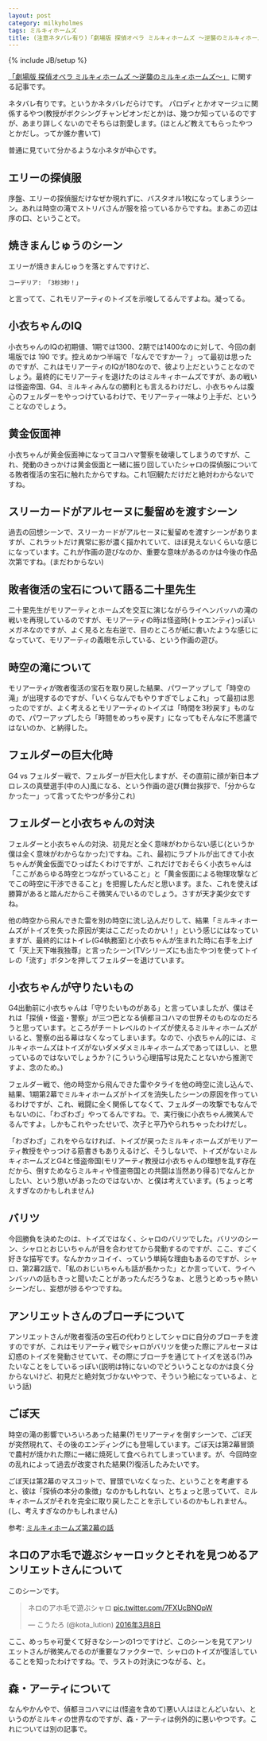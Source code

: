 ```yaml
---
layout: post
category: milkyholmes
tags: ミルキィホームズ
title: (注意ネタバレ有り)「劇場版 探偵オペラ ミルキィホームズ 〜逆襲のミルキィホームズ〜」の小ネタ・伏線などについて
---
```

{% include JB/setup %}

[「劇場版 探偵オペラ ミルキィホームズ 〜逆襲のミルキィホームズ〜」](http://mh-movie.com/) に関する記事です。

ネタバレ有りです。というかネタバレだらけです。
パロディとかオマージュに関係するやつ(教授がボクシングチャンピオンだとか)は、幾つか知っているのですが、あまり詳しくないのでそちらは割愛します。(ほとんど教えてもらったやつとかだし。ってか誰か書いて)

普通に見ていて分かるような小ネタが中心です。

## エリーの探偵服

序盤、エリーの探偵服だけなぜか現れずに、バスタオル1枚になってしまうシーン。あれは時空の滝でストリバさんが服を拾っているからですね。まあこの辺は序の口、ということで。

## 焼きまんじゅうのシーン

エリーが焼きまんじゅうを落とすんですけど、

```
コーデリア: 「3秒3秒！」
```

と言ってて、これモリアーティのトイズを示唆してるんですよね。凝ってる。

## 小衣ちゃんのIQ

小衣ちゃんのIQの初期値、1期では1300、2期では1400なのに対して、今回の劇場版では 190 です。控えめかつ半端で「なんでですかー？」って最初は思ったのですが、これはモリアーティのIQが180なので、彼より上だということなのでしょう。最終的にモリアーティを退けたのはミルキィホームズですが、あの戦いは怪盗帝国、G4、ミルキィみんなの勝利とも言えるわけだし、小衣ちゃんは腹心のフェルダーをやっつけているわけで、モリアーティ一味より上手だ、ということなのでしょう。

## 黄金仮面神

小衣ちゃんが黄金仮面神になってヨコハマ警察を破壊してしまうのですが、これ、発動のきっかけは黄金仮面と一緒に振り回していたシャロの探偵服についてる敗者復活の宝石に触れたからですね。これ1回観ただけだと絶対わからないですね。

## スリーカードがアルセーヌに髪留めを渡すシーン

過去の回想シーンで、スリーカードがアルセーヌに髪留めを渡すシーンがありますが、これラットだけ異常に影が濃く描かれていて、ほぼ見えないくらいな感じになっています。これが作画の遊びなのか、重要な意味があるのかは今後の作品次第ですね。(まだわからない)

## 敗者復活の宝石について語る二十里先生

二十里先生がモリアーティとホームズを交互に演じながらライヘンバッハの滝の戦いを再現しているのですが、モリアーティの時は怪盗時(トゥエンティ)っぽいメガネなのですが、よく見ると左右逆で、目のところが紙に書いたような感じになっていて、モリアーティの義眼を示している、という作画の遊び。

## 時空の滝について

モリアーティが敗者復活の宝石を取り戻した結果、パワーアップして「時空の滝」が出現するのですが、「いくらなんでもやりすぎでしょこれ」って最初は思ったのですが、よく考えるとモリアーティのトイズは「時間を3秒戻す」ものなので、パワーアップしたら「時間をめっちゃ戻す」になってもそんなに不思議ではないのか、と納得した。

## フェルダーの巨大化時

G4 vs フェルダー戦で、フェルダーが巨大化しますが、その直前に顔が新日本プロレスの真壁選手(中の人)風になる、という作画の遊び(舞台挨拶で、「分からなかったー」って言ってたやつが多分これ)

## フェルダーと小衣ちゃんの対決

フェルダーと小衣ちゃんの対決、初見だと全く意味がわからない感じ(というか僕は全く意味がわからなかった)ですね。これ、最初にラプトルが出てきて小衣ちゃんが黄金仮面でひっぱたくわけですが、これだけでおそらく小衣ちゃんは「ここがあらゆる時空とつながっていること」と「黄金仮面による物理攻撃などでこの時空に干渉できること」を把握したんだと思います。また、これを使えば勝算があると踏んだからこそ微笑んでいるのでしょう。さすが天才美少女ですね。

他の時空から飛んできた雷を別の時空に流し込んだりして、結果「ミルキィホームズがトイズを失った原因が実はここだったのかい！」という感じにはなっていますが、最終的にはトイレ(G4執務室)と小衣ちゃんが生まれた時に右手を上げて「天上天下唯我独尊」と言ったシーン(TVシリーズにも出たやつ)を使ってトイレの「流す」ボタンを押してフェルダーを退けています。

## 小衣ちゃんが守りたいもの

G4出動前に小衣ちゃんは「守りたいものがある」と言っていましたが、僕はそれは「探偵・怪盗・警察」が三つ巴となる偵都ヨコハマの世界そのものなのだろうと思っています。ところがチートレベルのトイズが使えるミルキィホームズがいると、警察の出る幕はなくなってしまいます。なので、小衣ちゃん的には、ミルキィホームズはトイズがないダメダメミルキィホームズであってほしい、と思っているのではないでしょうか？(こういう心理描写は見たことないから推測ですよ、念のため。)

フェルダー戦で、他の時空から飛んできた雷やタライを他の時空に流し込んで、結果、1期第2幕でミルキィホームズがトイズを消失したシーンの原因を作っているわけですが、これ、戦闘に全く関係してなくて、フェルダーの攻撃でもなんでもないのに、「わざわざ」やってるんですね。で、実行後に小衣ちゃん微笑んでるんですよ。しかもこれやったせいで、次子と平乃やられちゃったわけだし。

「わざわざ」これをやらなければ、トイズが戻ったミルキィホームズがモリアーティ教授をやっつける筋書きもありえるけど、そうしないで、トイズがないミルキィホームズとG4と怪盗帝国(モリアーティ教授は小衣ちゃんの理想を乱す存在だから、倒すためならミルキィや怪盗帝国との共闘は当然あり得る)でなんとかしたい、という思いがあったのではないか、と僕は考えています。(ちょっと考えすぎなのかもしれません)

## バリツ

今回勝負を決めたのは、トイズではなく、シャロのバリツでした。バリツのシーン、シャロとおじいちゃんが目を合わせてから発動するのですが、ここ、すごく好きな描写です。なんかカッコイイ、っていう単純な理由もあるのですが、シャロ、第2幕2話で、「私のおじいちゃんも話が長かった」とか言っていて、ライヘンバッハの話もきっと聞いたことがあったんだろうなぁ、と思うとめっちゃ熱いシーンだし、妄想が捗るやつですね。

## アンリエットさんのブローチについて

アンリエットさんが敗者復活の宝石の代わりとしてシャロに自分のブローチを渡すのですが、これはモリアーティ戦でシャロがバリツを使った際にアルセーヌは幻惑のトイズを発動させていて、その際にブローチを通じてトイズを送る(?)みたいなことをしているっぽい(説明は特にないのでどういうことなのかは良く分からないけど、初見だと絶対気づかないやつで、そういう絵になっているよ、という話)

## ごぼ天

時空の滝の影響でいろいろあった結果(?)モリアーティを倒すシーンで、ごぼ天が突然現れて、その後のエンディングにも登場しています。ごぼ天は第2幕冒頭で農村が焼かれた際に一緒に焼死して食べられてしまっています。が、今回時空の乱れによって過去が改変された結果(?)復活したみたいです。

ごぼ天は第2幕のマスコットで、冒頭でいなくなった、ということを考慮すると、彼は「探偵の本分の象徴」なのかもしれない、とちょっと思っていて、ミルキィホームズがそれを完全に取り戻したことを示しているのかもしれません。(し、考えすぎなのかもしれません)

参考: [ミルキィホームズ第2幕の話](http://tsucchi.github.io/milkyholmes/2016/03/13/milky-2nd)

## ネロのアホ毛で遊ぶシャーロックとそれを見つめるアンリエットさんについて

このシーンです。

<blockquote class="twitter-tweet" data-lang="ja"><p lang="ja" dir="ltr">ネロのアホ毛で遊ぶシャロ <a href="https://t.co/7FXUcBNOpW">pic.twitter.com/7FXUcBNOpW</a></p>&mdash; こうたろ (@kota_lution) <a href="https://twitter.com/kota_lution/status/707210368309825536">2016年3月8日</a></blockquote>
<script async src="//platform.twitter.com/widgets.js" charset="utf-8"></script>

ここ、めっちゃ可愛くて好きなシーンの1つですけど、このシーンを見てアンリエットさんが微笑んでるのが重要なファクターで、シャロのトイズが復活していることを知ったわけですね。で、ラストの対決につながる、と。


## 森・アーティについて

なんやかんやで、偵都ヨコハマには(怪盗を含めて)悪い人はほとんどいない、というのがミルキィの世界なのですが、森・アーティは例外的に悪いやつです。これについては別の記事で。
